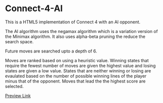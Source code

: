 # Connect-4-AI

This is a HTML5 implementation of Connect 4 with an AI opponent.

The AI algorithm uses the negamax algorithm which is a variation version of the Minimax algorithm. It also uses alpha-beta pruning the reduce the search space.

Future moves are searched upto a depth of 6.

Moves are ranked based on using a heuristic value. Winning states that require the fewest number of moves are given the highest value and losing states are given a low value. States that are neither winning or losing are evaulated based on the number of possible winning lines of the player minus that of the opponent. Moves that lead the the highest score are selected.

[Preview Link](https://raw.githack.com/yusuf-ab/Connect-4-AI/main/connect4ai.html)